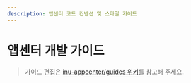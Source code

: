 ```yaml
---
description: 앱센터 코드 컨벤션 및 스타일 가이드
---
```


# 앱센터 개발 가이드

> 가이드 편집은 [inu-appcenter/guides 위키](https://github.com/inu-appcenter/guides/wiki/안녕하세요)를 참고해 주세요.

